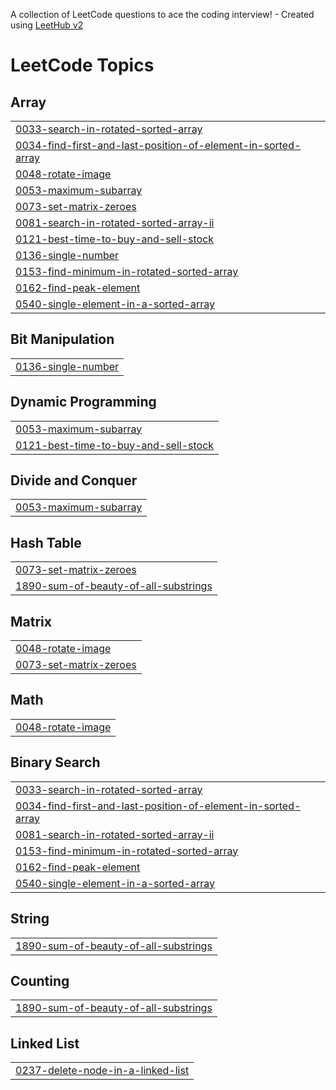 A collection of LeetCode questions to ace the coding interview! - Created using [LeetHub v2](https://github.com/arunbhardwaj/LeetHub-2.0)
<!---LeetCode Topics Start-->
# LeetCode Topics
## Array
|  |
| ------- |
| [0033-search-in-rotated-sorted-array](https://github.com/nirajbhagat1/Leetcode-Problems/tree/master/0033-search-in-rotated-sorted-array) |
| [0034-find-first-and-last-position-of-element-in-sorted-array](https://github.com/nirajbhagat1/Leetcode-Problems/tree/master/0034-find-first-and-last-position-of-element-in-sorted-array) |
| [0048-rotate-image](https://github.com/nirajbhagat1/Leetcode-Problems/tree/master/0048-rotate-image) |
| [0053-maximum-subarray](https://github.com/nirajbhagat1/Leetcode-Problems/tree/master/0053-maximum-subarray) |
| [0073-set-matrix-zeroes](https://github.com/nirajbhagat1/Leetcode-Problems/tree/master/0073-set-matrix-zeroes) |
| [0081-search-in-rotated-sorted-array-ii](https://github.com/nirajbhagat1/Leetcode-Problems/tree/master/0081-search-in-rotated-sorted-array-ii) |
| [0121-best-time-to-buy-and-sell-stock](https://github.com/nirajbhagat1/Leetcode-Problems/tree/master/0121-best-time-to-buy-and-sell-stock) |
| [0136-single-number](https://github.com/nirajbhagat1/Leetcode-Problems/tree/master/0136-single-number) |
| [0153-find-minimum-in-rotated-sorted-array](https://github.com/nirajbhagat1/Leetcode-Problems/tree/master/0153-find-minimum-in-rotated-sorted-array) |
| [0162-find-peak-element](https://github.com/nirajbhagat1/Leetcode-Problems/tree/master/0162-find-peak-element) |
| [0540-single-element-in-a-sorted-array](https://github.com/nirajbhagat1/Leetcode-Problems/tree/master/0540-single-element-in-a-sorted-array) |
## Bit Manipulation
|  |
| ------- |
| [0136-single-number](https://github.com/nirajbhagat1/Leetcode-Problems/tree/master/0136-single-number) |
## Dynamic Programming
|  |
| ------- |
| [0053-maximum-subarray](https://github.com/nirajbhagat1/Leetcode-Problems/tree/master/0053-maximum-subarray) |
| [0121-best-time-to-buy-and-sell-stock](https://github.com/nirajbhagat1/Leetcode-Problems/tree/master/0121-best-time-to-buy-and-sell-stock) |
## Divide and Conquer
|  |
| ------- |
| [0053-maximum-subarray](https://github.com/nirajbhagat1/Leetcode-Problems/tree/master/0053-maximum-subarray) |
## Hash Table
|  |
| ------- |
| [0073-set-matrix-zeroes](https://github.com/nirajbhagat1/Leetcode-Problems/tree/master/0073-set-matrix-zeroes) |
| [1890-sum-of-beauty-of-all-substrings](https://github.com/nirajbhagat1/Leetcode-Problems/tree/master/1890-sum-of-beauty-of-all-substrings) |
## Matrix
|  |
| ------- |
| [0048-rotate-image](https://github.com/nirajbhagat1/Leetcode-Problems/tree/master/0048-rotate-image) |
| [0073-set-matrix-zeroes](https://github.com/nirajbhagat1/Leetcode-Problems/tree/master/0073-set-matrix-zeroes) |
## Math
|  |
| ------- |
| [0048-rotate-image](https://github.com/nirajbhagat1/Leetcode-Problems/tree/master/0048-rotate-image) |
## Binary Search
|  |
| ------- |
| [0033-search-in-rotated-sorted-array](https://github.com/nirajbhagat1/Leetcode-Problems/tree/master/0033-search-in-rotated-sorted-array) |
| [0034-find-first-and-last-position-of-element-in-sorted-array](https://github.com/nirajbhagat1/Leetcode-Problems/tree/master/0034-find-first-and-last-position-of-element-in-sorted-array) |
| [0081-search-in-rotated-sorted-array-ii](https://github.com/nirajbhagat1/Leetcode-Problems/tree/master/0081-search-in-rotated-sorted-array-ii) |
| [0153-find-minimum-in-rotated-sorted-array](https://github.com/nirajbhagat1/Leetcode-Problems/tree/master/0153-find-minimum-in-rotated-sorted-array) |
| [0162-find-peak-element](https://github.com/nirajbhagat1/Leetcode-Problems/tree/master/0162-find-peak-element) |
| [0540-single-element-in-a-sorted-array](https://github.com/nirajbhagat1/Leetcode-Problems/tree/master/0540-single-element-in-a-sorted-array) |
## String
|  |
| ------- |
| [1890-sum-of-beauty-of-all-substrings](https://github.com/nirajbhagat1/Leetcode-Problems/tree/master/1890-sum-of-beauty-of-all-substrings) |
## Counting
|  |
| ------- |
| [1890-sum-of-beauty-of-all-substrings](https://github.com/nirajbhagat1/Leetcode-Problems/tree/master/1890-sum-of-beauty-of-all-substrings) |
## Linked List
|  |
| ------- |
| [0237-delete-node-in-a-linked-list](https://github.com/nirajbhagat1/Leetcode-Problems/tree/master/0237-delete-node-in-a-linked-list) |
<!---LeetCode Topics End-->